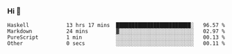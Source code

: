 ### Hi 👋

<!--START_SECTION:waka-->

```text
Haskell            13 hrs 17 mins  ████████████████████████░   96.57 %
Markdown           24 mins         ▓░░░░░░░░░░░░░░░░░░░░░░░░   02.97 %
PureScript         1 min           ░░░░░░░░░░░░░░░░░░░░░░░░░   00.13 %
Other              0 secs          ░░░░░░░░░░░░░░░░░░░░░░░░░   00.11 %
```

<!--END_SECTION:waka-->
